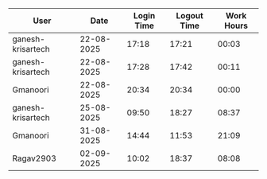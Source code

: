 | User | Date | Login Time | Logout Time | Work Hours |
|------|------|------------|-------------|------------|
| ganesh-krisartech | 22-08-2025 | 17:18 | 17:21 | 00:03 |
| ganesh-krisartech | 22-08-2025 | 17:28 | 17:42 | 00:11 |
| Gmanoori | 22-08-2025 | 20:34 | 20:34 | 00:00 |
| ganesh-krisartech | 25-08-2025 | 09:50 | 18:27 | 08:37 |
| Gmanoori | 31-08-2025 | 14:44 | 11:53 | 21:09 |
| Ragav2903 | 02-09-2025 | 10:02 | 18:37 | 08:08 |
